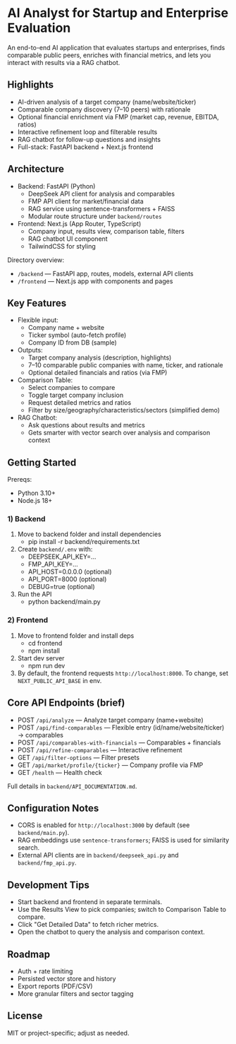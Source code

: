 # AI Analyst for Startup and Enterprise Evaluation

An end-to-end AI application that evaluates startups and enterprises, finds comparable public peers, enriches with financial metrics, and lets you interact with results via a RAG chatbot.

## Highlights

- AI-driven analysis of a target company (name/website/ticker)
- Comparable company discovery (7–10 peers) with rationale
- Optional financial enrichment via FMP (market cap, revenue, EBITDA, ratios)
- Interactive refinement loop and filterable results
- RAG chatbot for follow-up questions and insights
- Full-stack: FastAPI backend + Next.js frontend

## Architecture

- Backend: FastAPI (Python)
  - DeepSeek API client for analysis and comparables
  - FMP API client for market/financial data
  - RAG service using sentence-transformers + FAISS
  - Modular route structure under `backend/routes`
- Frontend: Next.js (App Router, TypeScript)
  - Company input, results view, comparison table, filters
  - RAG chatbot UI component
  - TailwindCSS for styling

Directory overview:

- `/backend` — FastAPI app, routes, models, external API clients
- `/frontend` — Next.js app with components and pages

## Key Features

- Flexible input:
  - Company name + website
  - Ticker symbol (auto-fetch profile)
  - Company ID from DB (sample)
- Outputs:
  - Target company analysis (description, highlights)
  - 7–10 comparable public companies with name, ticker, and rationale
  - Optional detailed financials and ratios (via FMP)
- Comparison Table:
  - Select companies to compare
  - Toggle target company inclusion
  - Request detailed metrics and ratios
  - Filter by size/geography/characteristics/sectors (simplified demo)
- RAG Chatbot:
  - Ask questions about results and metrics
  - Gets smarter with vector search over analysis and comparison context

## Getting Started

Prereqs:

- Python 3.10+
- Node.js 18+

### 1) Backend

1. Move to backend folder and install dependencies
   - pip install -r backend/requirements.txt
2. Create `backend/.env` with:
   - DEEPSEEK_API_KEY=...
   - FMP_API_KEY=...
   - API_HOST=0.0.0.0 (optional)
   - API_PORT=8000 (optional)
   - DEBUG=true (optional)
3. Run the API
   - python backend/main.py

### 2) Frontend

1. Move to frontend folder and install deps
   - cd frontend
   - npm install
2. Start dev server
   - npm run dev
3. By default, the frontend requests `http://localhost:8000`. To change, set `NEXT_PUBLIC_API_BASE` in env.

## Core API Endpoints (brief)

- POST `/api/analyze` — Analyze target company (name+website)
- POST `/api/find-comparables` — Flexible entry (id/name/website/ticker) → comparables
- POST `/api/comparables-with-financials` — Comparables + financials
- POST `/api/refine-comparables` — Interactive refinement
- GET `/api/filter-options` — Filter presets
- GET `/api/market/profile/{ticker}` — Company profile via FMP
- GET `/health` — Health check

Full details in `backend/API_DOCUMENTATION.md`.

## Configuration Notes

- CORS is enabled for `http://localhost:3000` by default (see `backend/main.py`).
- RAG embeddings use `sentence-transformers`; FAISS is used for similarity search.
- External API clients are in `backend/deepseek_api.py` and `backend/fmp_api.py`.

## Development Tips

- Start backend and frontend in separate terminals.
- Use the Results View to pick companies; switch to Comparison Table to compare.
- Click "Get Detailed Data" to fetch richer metrics.
- Open the chatbot to query the analysis and comparison context.

## Roadmap

- Auth + rate limiting
- Persisted vector store and history
- Export reports (PDF/CSV)
- More granular filters and sector tagging

## License

MIT or project-specific; adjust as needed.
